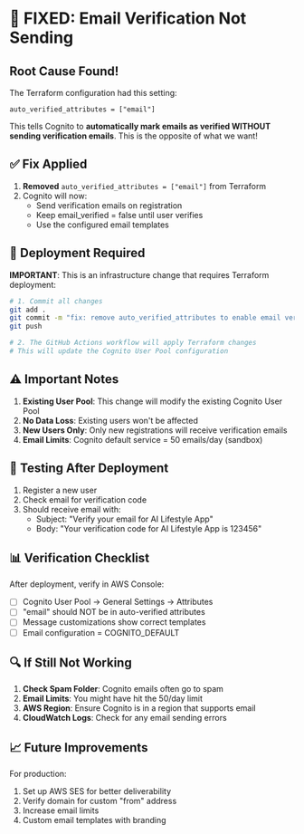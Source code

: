 # 🔧 FIXED: Email Verification Not Sending

## Root Cause Found! 

The Terraform configuration had this setting:
```hcl
auto_verified_attributes = ["email"]
```

This tells Cognito to **automatically mark emails as verified WITHOUT sending verification emails**. This is the opposite of what we want!

## ✅ Fix Applied

1. **Removed** `auto_verified_attributes = ["email"]` from Terraform
2. Cognito will now:
   - Send verification emails on registration
   - Keep email_verified = false until user verifies
   - Use the configured email templates

## 🚀 Deployment Required

**IMPORTANT**: This is an infrastructure change that requires Terraform deployment:

```bash
# 1. Commit all changes
git add .
git commit -m "fix: remove auto_verified_attributes to enable email verification"
git push

# 2. The GitHub Actions workflow will apply Terraform changes
# This will update the Cognito User Pool configuration
```

## ⚠️ Important Notes

1. **Existing User Pool**: This change will modify the existing Cognito User Pool
2. **No Data Loss**: Existing users won't be affected
3. **New Users Only**: Only new registrations will receive verification emails
4. **Email Limits**: Cognito default service = 50 emails/day (sandbox)

## 🧪 Testing After Deployment

1. Register a new user
2. Check email for verification code
3. Should receive email with:
   - Subject: "Verify your email for AI Lifestyle App"
   - Body: "Your verification code for AI Lifestyle App is 123456"

## 📊 Verification Checklist

After deployment, verify in AWS Console:
- [ ] Cognito User Pool → General Settings → Attributes
- [ ] "email" should NOT be in auto-verified attributes
- [ ] Message customizations show correct templates
- [ ] Email configuration = COGNITO_DEFAULT

## 🔍 If Still Not Working

1. **Check Spam Folder**: Cognito emails often go to spam
2. **Email Limits**: You might have hit the 50/day limit
3. **AWS Region**: Ensure Cognito is in a region that supports email
4. **CloudWatch Logs**: Check for any email sending errors

## 📈 Future Improvements

For production:
1. Set up AWS SES for better deliverability
2. Verify domain for custom "from" address
3. Increase email limits
4. Custom email templates with branding
